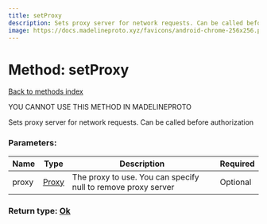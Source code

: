 ```yaml
---
title: setProxy
description: Sets proxy server for network requests. Can be called before authorization
image: https://docs.madelineproto.xyz/favicons/android-chrome-256x256.png
---
```

# Method: setProxy  
[Back to methods index](index.md)


YOU CANNOT USE THIS METHOD IN MADELINEPROTO


Sets proxy server for network requests. Can be called before authorization

### Parameters:

| Name     |    Type       | Description | Required |
|----------|---------------|-------------|----------|
|proxy|[Proxy](../types/Proxy.md) | The proxy to use. You can specify null to remove proxy server | Optional|


### Return type: [Ok](../types/Ok.md)

